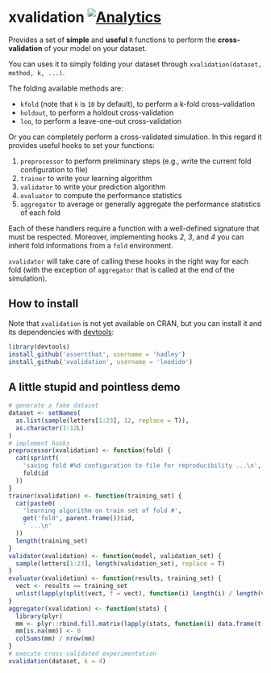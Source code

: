 xvalidation [![Analytics](https://ga-beacon.appspot.com/UA-49657176-1/xvalidation)](https://github.com/igrigorik/ga-beacon)
============

Provides a set of **simple** and **useful** `R` functions to perform the **cross-validation** of your model on your dataset.

You can uses it to simply folding your dataset through `xvalidation(dataset, method, k, ...)`.

The folding available methods are:

* `kfold` (note that `k` is `10` by default), to perform a k-fold cross-validation
* `holdout`, to perform a holdout cross-validation
* `loo`, to perform a leave-one-out cross-validation

Or you can completely perform a cross-validated simulation. In this regard it provides useful hooks to set your functions:

1. `preprocessor` to perform preliminary steps (e.g., write the current fold configuration to file)
2. `trainer` to write your learning algorithm
3. `validator` to write your prediction algorithm
4. `evaluator` to compute the performance statistics
5. `aggregator` to average or generally aggregate the performance statistics of each fold

Each of these handlers require a function with a well-defined signature that must be respected. Moreover, implementing hooks *2*, *3*, and *4* you can inherit fold informations from a `fold` environment.

`xvalidator` will take care of calling these hooks in the right way for each fold (with the exception of `aggregator` that is called at the end of the simulation).

## How to install

Note that `xvalidation` is not yet available on CRAN, but you can install it and its dependencies with [devtools](https://github.com/hadley/devtools):

```R
library(devtools)
install_github('assertthat', username = 'hadley')
install_github('xvalidation', username = 'leodido')
```

## A little stupid and pointless demo

```R
# generate a fake dataset
dataset <- setNames(
  as.list(sample(letters[1:23], 12, replace = T)),
  as.character(1:12L)
)
# implement hooks
preprocessor(xvalidation) <- function(fold) {
  cat(sprintf(
    'saving fold #%d configuration to file for reproducibility ...\n',
    fold$id
  ))
}
trainer(xvalidation) <- function(training_set) {
  cat(paste0(
    'learning algorithm on train set of fold #',
    get('fold', parent.frame())$id,
    ' ...\n'
  ))
  length(training_set)
}
validator(xvalidation) <- function(model, validation_set) {
  sample(letters[1:23], length(validation_set), replace = T)
}
evaluator(xvalidation) <- function(results, training_set) {
  vect <- results == training_set
  unlist(lapply(split(vect, f = vect), function(i) length(i) / length(vect)))
}
aggregator(xvalidation) <- function(stats) {
  library(plyr)
  mm <- plyr::rbind.fill.matrix(lapply(stats, function(i) data.frame(t(i))))
  mm[is.na(mm)] <- 0
  colSums(mm) / nrow(mm)
}
# execute cross-validated experimentation
xvalidation(dataset, k = 4)
```
